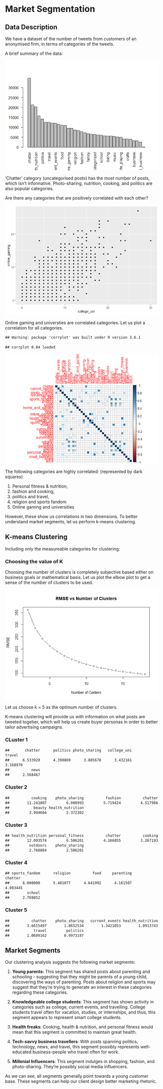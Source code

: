 Market Segmentation
================

## Data Description

We have a dataset of the number of tweets from customers of an
anonymised firm, in terms of categories of the tweets.

A brief summary of the data:

![](marketing-seg_files/figure-gfm/unnamed-chunk-3-1.png)<!-- -->

‘Chatter’ category (uncategorised posts) has the most number of posts,
which isn’t informative. Photo-sharing, nutrition, cooking, and politics
are also popular categories.

Are there any categories that are positively correlated with each other?

![](marketing-seg_files/figure-gfm/unnamed-chunk-4-1.png)<!-- -->

Online gaming and universties are correlated categories. Let us plot a
correlation for all categories.

    ## Warning: package 'corrplot' was built under R version 3.6.1

    ## corrplot 0.84 loaded

![](marketing-seg_files/figure-gfm/unnamed-chunk-5-1.png)<!-- -->

The following categories are highly correlated: (represented by dark
squares)

1)  Personal fitness & nutrition,
2)  fashion and cooking,
3)  politics and travel,
4)  religion and sports fandom
5)  Online gaming and universities

However, these show us correlations in two dimensions. To better
understand market segments, let us perform k-means clustering.

## K-means Clustering

Including only the measureable categories for clustering:

### Choosing the value of K

Choosing the number of clusters is completely subjective based either on
business goals or mathematical basis. Let us plot the elbow plot to get
a sense of the number of clusters to be used.

![](marketing-seg_files/figure-gfm/unnamed-chunk-9-1.png)<!-- -->

Let us choose k = 5 as the optimum number of clusters.

K-means clustering will provide us with information on what posts are
tweeted togeher, which will help us create buyer personas in order to
better tailor advertising
    campaigns.

### CLuster 1

    ##       chatter      politics photo_sharing   college_uni        travel 
    ##      6.533920      4.398869      3.885678      3.432161      3.168970 
    ##          news 
    ##      2.568467

### Cluster 2

    ##          cooking    photo_sharing          fashion          chatter 
    ##        11.241007         6.008993         5.719424         4.517986 
    ##           beauty health_nutrition 
    ##         3.994604         2.372302

### Cluster 3

    ## health_nutrition personal_fitness          chatter          cooking 
    ##        12.093574         6.506201         4.166855         3.267193 
    ##         outdoors    photo_sharing 
    ##         2.768884         2.506201

### Cluster 4

    ## sports_fandom      religion          food     parenting       chatter 
    ##      6.000000      5.401077      4.641992      4.161507      4.083445 
    ##        school 
    ##      2.769852

### Cluster 5

    ##          chatter    photo_sharing   current_events health_nutrition 
    ##        3.6615497        1.8652534        1.3421053        1.0913743 
    ##           travel         politics 
    ##        1.0609162        0.9973197

## Market Segments

Our clustering analysis suggests the following market segments:

1)  **Young parents:** This segment has shared posts about parenting and
    schooling - suggesting that they might be parents of a young child,
    discovering the ways of parenting. Posts about religion and sports
    may suggest that they’re trying to generate an interest in these
    categories regarding these categories.

2)  **Knowledgeable college students**: This segment has shown activity
    in categories such as college, current events, and travelling.
    College students travel often for vacation, studies, or internships,
    and thus, this segment appears to represent smart college students.

3)  **Health freaks**: Cooking, health & nutrition, and personal fitness
    would mean that this segment is committed to maintain great health.

4)  **Tech-savvy business travellers**: With posts spanning politics,
    technology, news, and travel, this segment possibly represents
    well-educated business-people who travel often for work.

5)  **Millenial Influencers**: This segment indulges in shopping,
    fashion, and photo-sharing. They’re possibly social media
    influencers.

As we can see, all segments generally point towards a young customer
base. These segments can help our client design better marketing
rhetoric.
